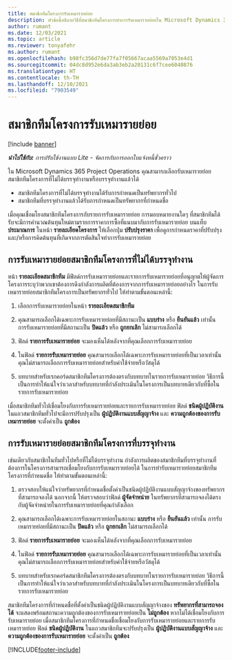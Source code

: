 ```yaml
---
title: สมาชิกทีมโครงการรับเหมารายย่อย
description: หัวข้อนี้อธิบายวิธีที่สมาชิกทีมโครงการทำการรับเหมารายย่อยใน Microsoft Dynamics 365 Project Operations
author: rumant
ms.date: 12/03/2021
ms.topic: article
ms.reviewer: tonyafehr
ms.author: rumant
ms.openlocfilehash: b98fc356d7de77fa7f05667acaa5569a7053e4d1
ms.sourcegitcommit: 04dc8d952e6da3ab3eb2a20131c6f7cee6040876
ms.translationtype: HT
ms.contentlocale: th-TH
ms.lasthandoff: 12/10/2021
ms.locfileid: "7903549"
---
```

# <a name="subcontracting-project-team-members"></a>สมาชิกทีมโครงการรับเหมารายย่อย

[!include [banner](../../includes/dataverse-preview.md)]

_**นำไปใช้กับ:** การปรับใช้งานแบบ Lite - จัดการกับการออกใบแจ้งหนี้ชั่วคราว_

ใน Microsoft Dynamics 365 Project Operations คุณสามารถเลือกรับเหมารายย่อยสมาชิกทีมโครงการที่ไม่ได้บรรจุทำงานหรือบรรจุทำงานแล้วได้

- สมาชิกทีมโครงการที่ไม่ได้บรรจุทำงานได้รับการกำหนดเป็นทรัพยากรทั่วไป
- สมาชิกทีมที่บรรจุทำงานแล้วได้รับการกำหนดเป็นทรัพยากรที่กำหนดชื่อ

เมื่อคุณเชื่อมโยงสมาชิกทีมโครงการกับรายการรับเหมารายย่อย การมอบหมายงานใดๆ ที่สมาชิกทีมได้รับจะมีการคำนวณต้นทุนใหม่ตามรายการราคาการซื้อที่แนบมากับการรับเหมารายย่อย  บนแท็บ **ประมาณการ** ในหน้า **รายละเอียดโครงการ** ให้เลือกปุ่ม **ปรับปรุงราคา** เพื่อดูการกำหนดราคาที่ปรับปรุงและ/หรือการคิดต้นทุนที่เกิดจากการตัดสินใจทำการรับเหมารายย่อย 

## <a name="subcontracting-an-unstaffed-project-team-member"></a>การรับเหมารายย่อยสมาชิกทีมโครงการที่ไม่ได้บรรจุทำงาน
หน้า **รายละเอียดสมาชิกทีม** มีฟิลด์การรับเหมารายย่อยและรายการรับเหมารายย่อยที่อนุญาตให้ผู้จัดการโครงการระบุว่าพวกเขาต้องการดึงกำลังการผลิตที่ต้องการจากการรับเหมารายย่อยอย่างไร ในการรับเหมารายย่อยสมาชิกทีมโครงการเป็นทรัพยากรทั่วไป ให้ทำตามขั้นตอนเหล่านี้:

1.  เลือกการรับเหมารายย่อยในหน้า **รายละเอียดสมาชิกทีม**

2.  คุณสามารถเลือกได้เฉพาะการรับเหมารายย่อยที่มีสถานะเป็น **แบบร่าง** หรือ **ยืนยันแล้ว** เท่านั้น การรับเหมารายย่อยที่มีสถานะเป็น **ปิดแล้ว** หรือ **ถูกยกเลิก** ไม่สามารถเลือกได้ 

3.  ฟิลด์ **รายการรับเหมารายย่อย** จะมองเห็นได้หลังจากที่คุณเลือกการรับเหมารายย่อย

4.  ในฟิลด์ **รายการรับเหมารายย่อย** คุณสามารถเลือกได้เฉพาะการรับเหมารายย่อยที่เป็นเวลาเท่านั้น คุณไม่สามารถเลือกการรับเหมารายย่อยสำหรับค่าใช้จ่ายหรือวัสดุได้

5.  บทบาทสำหรับเรกคอร์ดสมาชิกทีมโครงการต้องตรงกับบทบาทในรายการรับเหมารายย่อย วิธีการนี้เป็นการทำให้แน่ใจว่าเวลาสำหรับบทบาทที่กำลังประเมินในโครงการเป็นบทบาทเดียวกับที่ซื้อในรายการรับเหมารายย่อย 

เมื่อสมาชิกทีมทั่วไปเชื่อมโยงกับการรับเหมารายย่อยและรายการรับเหมารายย่อย ฟิลด์ **ชนิดผู้ปฏิบัติงาน** ในแถวสมาชิกทีมทั่วไปจะมีการปรับปรุงเป็น **ผู้ปฏิบัติงานแบบสัญญาจ้าง** และ **ความถูกต้องของการรับเหมารายย่อย** จะตั้งค่าเป็น **ถูกต้อง**

## <a name="subcontracting-a-staffed-project-team-member"></a>การรับเหมารายย่อยสมาชิกทีมโครงการที่บรรจุทำงาน
เช่นเดียวกับสมาชิกในทีมทั่วไปหรือที่ไม่ได้บรรจุทำงาน กำลังการผลิตของสมาชิกทีมที่บรรจุทำงานที่ต้องการในโครงการสามารถเชื่อมโยงกับการรับเหมารายย่อยได้ ในการทำรับเหมารายย่อยสมาชิกทีมโครงการที่กำหนดชื่อ ให้ทำตามขั้นตอนเหล่านี้:

1.  ตรวจสอบให้แน่ใจว่าทรัพยากรที่กำหนดชื่อตั้งค่าเป็นชนิดผู้ปฏิบัติงานแบบสัญญาจ้างของทรัพยากรที่สามารถจองได้ นอกจากนี้ ให้ตรวจสอบว่าฟิลด์ **ผู้จัดจำหน่าย** ในทรัพยากรที่สามารถจองได้ตรงกับผู้จัดจำหน่ายในการรับเหมารายย่อยที่คุณกำลังเลือก 

2.  คุณสามารถเลือกได้เฉพาะการรับเหมารายย่อยในสถานะ **แบบร่าง** หรือ **ยืนยันแล้ว** เท่านั้น การรับเหมารายย่อยที่มีสถานะเป็น **ปิดแล้ว** หรือ **ถูกยกเลิก** ไม่สามารถเลือกได้ 

3.  ฟิลด์ **รายการรับเหมารายย่อย** จะมองเห็นได้หลังจากที่คุณเลือกการรับเหมารายย่อย

4.  ในฟิลด์ **รายการรับเหมารายย่อย** คุณสามารถเลือกได้เฉพาะการรับเหมารายย่อยที่เป็นเวลาเท่านั้น คุณไม่สามารถเลือกการรับเหมารายย่อยสำหรับค่าใช้จ่ายหรือวัสดุได้

5.  บทบาทสำหรับเรกคอร์ดสมาชิกทีมโครงการต้องตรงกับบทบาทในรายการรับเหมารายย่อย วิธีการนี้เป็นการทำให้แน่ใจว่าเวลาสำหรับบทบาทที่กำลังประเมินในโครงการเป็นบทบาทเดียวกับที่ซื้อในรายการรับเหมารายย่อย 

สมาชิกทีมโครงการที่กำหนดชื่อที่ตั้งค่าเป็นชนิดผู้ปฏิบัติงานแบบสัญญาจ้างของ **ทรัพยากรที่สามารถจองได้** จะแสดงพร้อมสถานะความถูกต้องของการรับเหมารายย่อยเป็น **ไม่ถูกต้อง** หากไม่ได้เชื่อมโยงกับการรับเหมารายย่อย เมื่อสมาชิกทีมโครงการที่กำหนดชื่อเชื่อมโยงกับการรับเหมารายย่อยและรายการรับเหมารายย่อย ฟิลด์ **ชนิดผู้ปฏิบัติงาน** ในแถวสมาชิกทีมจะปรับปรุงเป็น **ผู้ปฏิบัติงานแบบสัญญาจ้าง** และ **ความถูกต้องของการรับเหมารายย่อย** จะตั้งค่าเป็น **ถูกต้อง**

[!INCLUDE[footer-include](../../includes/footer-banner.md)]
